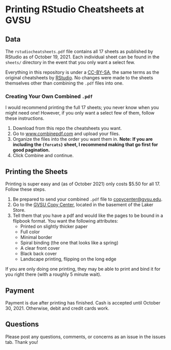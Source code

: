 # Printing RStudio Cheatsheets at GVSU

## Data
The `rstudiocheatsheets.pdf` file contains all 17 sheets as published by RStudio as of October 19, 2021. Each individual sheet can be found in the `sheets/` directory in the event that you only want a select few. 

Everything in this repository is under a [CC-BY-SA](https://creativecommons.org/licenses/by-sa/2.0/), the same terms as the original cheatsheets by [RStudio](https://www.rstudio.com/resources/cheatsheets/). No changes were made to the sheets themselves other than combining the `.pdf` files into one.

### Creating Your Own Combined `.pdf`
I would recommend printing the full 17 sheets; you never know when you might need one! However, if you only want a select few of them, follow these instructions.

1. Download from this repo the cheatsheets you want.
2. Go to www.combinepdf.com and upload your files.
3. Organize the files into the order you want them in. **Note: If you are including the `{forcats}` sheet, I recommend making that go first for good pagination.**
4. Click Combine and continue.

## Printing the Sheets
Printing is super easy and (as of October 2021) only costs $5.50 for all 17. Follow these steps.

1. Be prepared to send your combined `.pdf` file to copycenter@gvsu.edu. 
2. Go to the [GVSU Copy Center](https://www.gvsu.edu/busfin/gvsu-laker-store-copy-center-45.htm), located in the basement of the Laker Store.
3. Tell them that you have a pdf and would like the pages to be bound in a flipbook format. You want the following attributes:
    * Printed on slightly thicker paper
    * Full color
    * Minimal border
    * Spiral binding (the one that looks like a spring)
    * A clear front cover
    * Black back cover
    * Landscape printing, flipping on the long edge
    
If you are only doing one printing, they may be able to print and bind it for you right there (with a roughly 5 minute wait). 

## Payment
Payment is due after printing has finished. Cash is accepted until October 30, 2021. Otherwise, debit and credit cards work.

## Questions
Please post any questions, comments, or concerns as an issue in the issues tab. Thank you!
